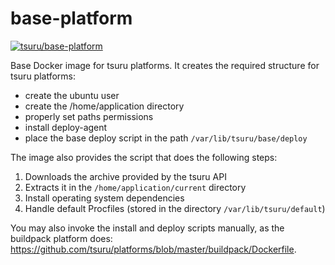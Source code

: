 base-platform
=============

[![tsuru/base-platform](http://dockeri.co/image/tsuru/base-platform)](https://hub.docker.com/r/tsuru/base-platform/)

Base Docker image for tsuru platforms. It creates the required structure for
tsuru platforms:

- create the ubuntu user
- create the /home/application directory
- properly set paths permissions
- install deploy-agent
- place the base deploy script in the path ``/var/lib/tsuru/base/deploy``

The image also provides the script that does the following steps:

1. Downloads the archive provided by the tsuru API
1. Extracts it in the ``/home/application/current`` directory
1. Install operating system dependencies
1. Handle default Procfiles (stored in the directory ``/var/lib/tsuru/default``)


You may also invoke the install and deploy scripts manually, as the buildpack
platform does:
https://github.com/tsuru/platforms/blob/master/buildpack/Dockerfile.
